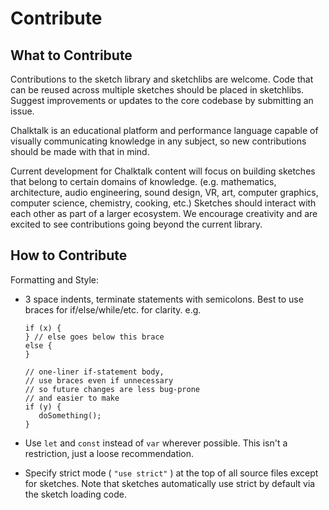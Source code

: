 # Contribute

## What to Contribute

Contributions to the sketch library and sketchlibs are welcome. 
Code that can be reused across multiple sketches should be placed in sketchlibs.
Suggest improvements or updates to the core codebase by submitting an issue.

Chalktalk is an educational platform and performance language capable of visually communicating knowledge in any subject, so new contributions should be made with that in mind.  

Current development for Chalktalk content will focus on building sketches that belong to certain domains of knowledge. (e.g. mathematics, architecture, audio engineering, sound design, VR, art, computer graphics, computer science, chemistry, cooking, etc.) Sketches should interact with each other as part of a larger ecosystem.
We encourage creativity and are excited to see contributions going beyond the current library.

## How to Contribute

Formatting and Style:
- 3 space indents, terminate statements with semicolons. Best to use braces for if/else/while/etc. for clarity.
    e.g.

      if (x) {
      } // else goes below this brace
      else {
      }
      
      // one-liner if-statement body, 
      // use braces even if unnecessary
      // so future changes are less bug-prone
      // and easier to make
      if (y) {
         doSomething();
      }
    
- Use `let` and `const` instead of `var` wherever possible. This isn't a restriction, just a loose recommendation.

- Specify strict mode ( `"use strict"` ) at the top of all source files except for sketches. Note that sketches automatically use strict by default via the sketch loading code.
